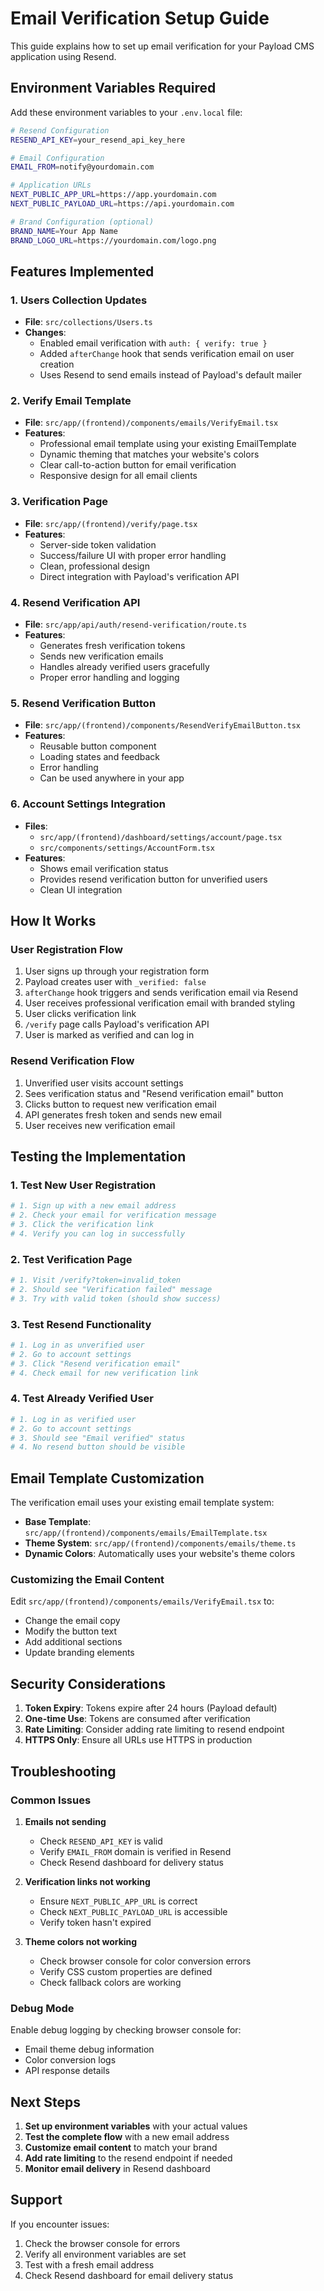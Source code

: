 # Email Verification Setup Guide

This guide explains how to set up email verification for your Payload CMS application using Resend.

## Environment Variables Required

Add these environment variables to your `.env.local` file:

```bash
# Resend Configuration
RESEND_API_KEY=your_resend_api_key_here

# Email Configuration
EMAIL_FROM=notify@yourdomain.com

# Application URLs
NEXT_PUBLIC_APP_URL=https://app.yourdomain.com
NEXT_PUBLIC_PAYLOAD_URL=https://api.yourdomain.com

# Brand Configuration (optional)
BRAND_NAME=Your App Name
BRAND_LOGO_URL=https://yourdomain.com/logo.png
```

## Features Implemented

### 1. Users Collection Updates
- **File**: `src/collections/Users.ts`
- **Changes**:
  - Enabled email verification with `auth: { verify: true }`
  - Added `afterChange` hook that sends verification email on user creation
  - Uses Resend to send emails instead of Payload's default mailer

### 2. Verify Email Template
- **File**: `src/app/(frontend)/components/emails/VerifyEmail.tsx`
- **Features**:
  - Professional email template using your existing EmailTemplate
  - Dynamic theming that matches your website's colors
  - Clear call-to-action button for email verification
  - Responsive design for all email clients

### 3. Verification Page
- **File**: `src/app/(frontend)/verify/page.tsx`
- **Features**:
  - Server-side token validation
  - Success/failure UI with proper error handling
  - Clean, professional design
  - Direct integration with Payload's verification API

### 4. Resend Verification API
- **File**: `src/app/api/auth/resend-verification/route.ts`
- **Features**:
  - Generates fresh verification tokens
  - Sends new verification emails
  - Handles already verified users gracefully
  - Proper error handling and logging

### 5. Resend Verification Button
- **File**: `src/app/(frontend)/components/ResendVerifyEmailButton.tsx`
- **Features**:
  - Reusable button component
  - Loading states and feedback
  - Error handling
  - Can be used anywhere in your app

### 6. Account Settings Integration
- **Files**: 
  - `src/app/(frontend)/dashboard/settings/account/page.tsx`
  - `src/components/settings/AccountForm.tsx`
- **Features**:
  - Shows email verification status
  - Provides resend verification button for unverified users
  - Clean UI integration

## How It Works

### User Registration Flow
1. User signs up through your registration form
2. Payload creates user with `_verified: false`
3. `afterChange` hook triggers and sends verification email via Resend
4. User receives professional verification email with branded styling
5. User clicks verification link
6. `/verify` page calls Payload's verification API
7. User is marked as verified and can log in

### Resend Verification Flow
1. Unverified user visits account settings
2. Sees verification status and "Resend verification email" button
3. Clicks button to request new verification email
4. API generates fresh token and sends new email
5. User receives new verification email

## Testing the Implementation

### 1. Test New User Registration
```bash
# 1. Sign up with a new email address
# 2. Check your email for verification message
# 3. Click the verification link
# 4. Verify you can log in successfully
```

### 2. Test Verification Page
```bash
# 1. Visit /verify?token=invalid_token
# 2. Should see "Verification failed" message
# 3. Try with valid token (should show success)
```

### 3. Test Resend Functionality
```bash
# 1. Log in as unverified user
# 2. Go to account settings
# 3. Click "Resend verification email"
# 4. Check email for new verification link
```

### 4. Test Already Verified User
```bash
# 1. Log in as verified user
# 2. Go to account settings
# 3. Should see "Email verified" status
# 4. No resend button should be visible
```

## Email Template Customization

The verification email uses your existing email template system:

- **Base Template**: `src/app/(frontend)/components/emails/EmailTemplate.tsx`
- **Theme System**: `src/app/(frontend)/components/emails/theme.ts`
- **Dynamic Colors**: Automatically uses your website's theme colors

### Customizing the Email Content
Edit `src/app/(frontend)/components/emails/VerifyEmail.tsx` to:
- Change the email copy
- Modify the button text
- Add additional sections
- Update branding elements

## Security Considerations

1. **Token Expiry**: Tokens expire after 24 hours (Payload default)
2. **One-time Use**: Tokens are consumed after verification
3. **Rate Limiting**: Consider adding rate limiting to resend endpoint
4. **HTTPS Only**: Ensure all URLs use HTTPS in production

## Troubleshooting

### Common Issues

1. **Emails not sending**
   - Check `RESEND_API_KEY` is valid
   - Verify `EMAIL_FROM` domain is verified in Resend
   - Check Resend dashboard for delivery status

2. **Verification links not working**
   - Ensure `NEXT_PUBLIC_APP_URL` is correct
   - Check `NEXT_PUBLIC_PAYLOAD_URL` is accessible
   - Verify token hasn't expired

3. **Theme colors not working**
   - Check browser console for color conversion errors
   - Verify CSS custom properties are defined
   - Check fallback colors are working

### Debug Mode
Enable debug logging by checking browser console for:
- Email theme debug information
- Color conversion logs
- API response details

## Next Steps

1. **Set up environment variables** with your actual values
2. **Test the complete flow** with a new email address
3. **Customize email content** to match your brand
4. **Add rate limiting** to the resend endpoint if needed
5. **Monitor email delivery** in Resend dashboard

## Support

If you encounter issues:
1. Check the browser console for errors
2. Verify all environment variables are set
3. Test with a fresh email address
4. Check Resend dashboard for email delivery status
